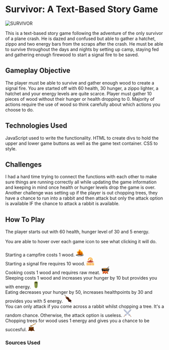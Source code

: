 # Survivor: A Text-Based Story Game 

![SURVIVOR](https://imgur.com/RRntfaS)

This is a text-based story game following the adventure of the only survivor of a plane crash. He is dazed and confused but able to gather a hatchet, zippo and two energy bars from the scraps after the crash. He must be able to survive throughout the days and nights by setting up camp, staying fed and gathering enough firewood to start a signal fire to be saved. 

## Gameplay Objective

The player must be able to survive and gather enough wood to create a signal fire. You are started off with 60 health, 30 hunger, a zippo lighter, a hatchet and your energy levels are quite scarce. Player must gather 10 pieces of wood without their hunger or health dropping to 0. Majority of actions require the use of wood so think carefully about which actions you choose to do.

## Technologies Used

JavaScript used to write the functionality. 
HTML to create divs to hold the upper and lower game buttons as well as the game text container.
CSS to style.

## Challenges 

I had a hard time trying to connect the functions with each other to make sure things are running correctly all while updating the game information and keeping in mind once health or hunger levels drop the game is over. Another challenge was setting up if the player is out chopping trees, they have a chance to run into a rabbit and then attack but only the attack option is available IF the chance to attack a rabbit is available.

## How To Play

The player starts out with 60 health, hunger level of 30 and 5 energy. 

You are able to hover over each game icon to see what clicking it will do.

Starting a campfire costs 1 wood. <img src='./game_icons/campfire.png' width='25px' height='25px'>
<br>
Starting a signal fire requires 10 wood. <img src='./game_icons/getsaved.png' width='25px' height='25px'>
<br>
Cooking costs 1 wood and requires raw meat. <img src='./game_icons/cook.png' width='25px' height='25px'>
<br>
Sleeping costs 1 wood and increases your hunger by 10 but provides you with energy. <img src='./game_icons/sleep.PNG' width='25px' height='25px'>
<br>
Eating decreases your hunger by 50, increases healthpoints by 30 and provides you with 5 energy. <img src='/game_icons/eat.png' width='25px' height='25px'>
<br>
You can only attack if you come across a rabbit whilst chopping a tree. It's a random chance. Otherwise, the attack option is useless. <img src='./game_icons/attack.PNG' width='25px' height='25px'>
<br>
Chopping trees for wood uses 1 energy and gives you a chance to be succesful. <img src='./game_icons/choptree.png' width='25px' height='25px'>

### Sources Used

